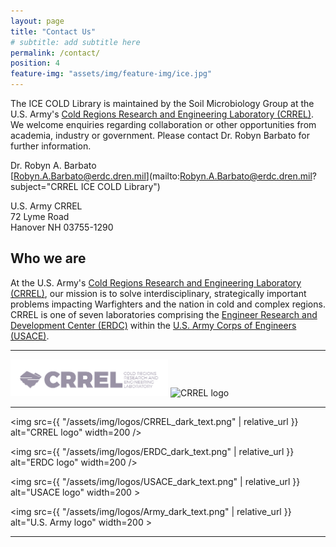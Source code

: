 ```yaml
---
layout: page
title: "Contact Us"
# subtitle: add subtitle here
permalink: /contact/
position: 4
feature-img: "assets/img/feature-img/ice.jpg"
---
```


The ICE COLD Library is maintained by the Soil Microbiology Group at the U.S. Army's [Cold Regions Research and Engineering Laboratory (CRREL)](https://www.erdc.usace.army.mil/Locations/CRREL/). We welcome enquiries regarding collaboration or other opportunities from academia, industry or government. Please contact Dr. Robyn Barbato for further information.

  Dr. Robyn A. Barbato  
  [Robyn.A.Barbato@erdc.dren.mil](mailto:Robyn.A.Barbato@erdc.dren.mil?subject="CRREL ICE COLD Library")

  U.S. Army CRREL  
  72 Lyme Road  
  Hanover NH 03755-1290

## Who we are

At the U.S. Army's [Cold Regions Research and Engineering Laboratory (CRREL)](https://www.erdc.usace.army.mil/Locations/CRREL/), our mission is to solve interdisciplinary, strategically important problems impacting Warfighters and the nation in cold and complex regions. CRREL is one of seven laboratories comprising the [Engineer Research and Development Center (ERDC)](https://www.erdc.usace.army.mil) within the [U.S. Army Corps of Engineers (USACE)](https://www.usace.army.mil).


---

<img src="/assets/img/logos/CRREL_dark_text.png" alt="CRREL logo" width="50%" />

<img src="{{ '/assets/img/logos/CRREL_dark_text.png' | relative_url }}" alt="CRREL logo" width="50%" >

---

<img src={{ "/assets/img/logos/CRREL_dark_text.png" | relative_url }} alt="CRREL logo" width=200 />

<img src={{ "/assets/img/logos/ERDC_dark_text.png" | relative_url }} alt="ERDC logo" width=200 />

<img src={{ "/assets/img/logos/USACE_dark_text.png" | relative_url }} alt="USACE logo" width=200 >

<img src={{ "/assets/img/logos/Army_dark_text.png" | relative_url }} alt="U.S. Army logo" width=200 >

---

